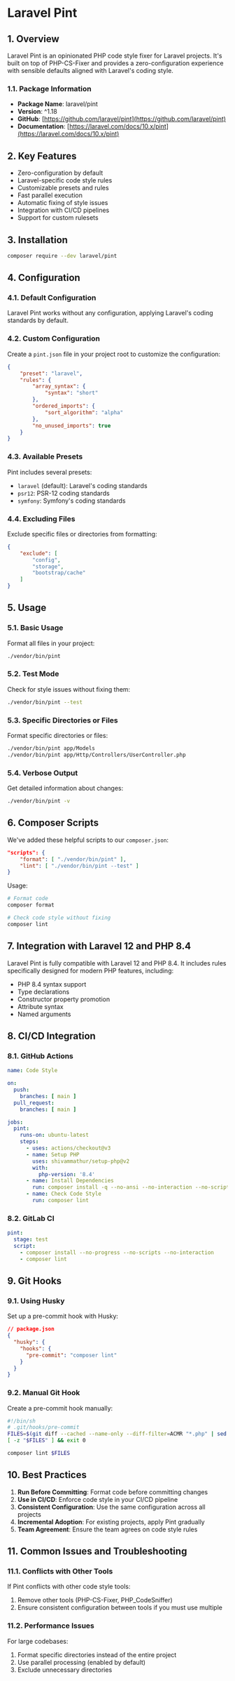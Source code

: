 # Laravel Pint

## 1. Overview

Laravel Pint is an opinionated PHP code style fixer for Laravel projects. It's built on top of PHP-CS-Fixer and provides a zero-configuration experience with sensible defaults aligned with Laravel's coding style.

### 1.1. Package Information

- **Package Name**: laravel/pint
- **Version**: ^1.18
- **GitHub**: [https://github.com/laravel/pint](https://github.com/laravel/pint)
- **Documentation**: [https://laravel.com/docs/10.x/pint](https://laravel.com/docs/10.x/pint)

## 2. Key Features

- Zero-configuration by default
- Laravel-specific code style rules
- Customizable presets and rules
- Fast parallel execution
- Automatic fixing of style issues
- Integration with CI/CD pipelines
- Support for custom rulesets

## 3. Installation

```bash
composer require --dev laravel/pint
```

## 4. Configuration

### 4.1. Default Configuration

Laravel Pint works without any configuration, applying Laravel's coding standards by default.

### 4.2. Custom Configuration

Create a `pint.json` file in your project root to customize the configuration:

```json
{
    "preset": "laravel",
    "rules": {
        "array_syntax": {
            "syntax": "short"
        },
        "ordered_imports": {
            "sort_algorithm": "alpha"
        },
        "no_unused_imports": true
    }
}
```

### 4.3. Available Presets

Pint includes several presets:

- `laravel` (default): Laravel's coding standards
- `psr12`: PSR-12 coding standards
- `symfony`: Symfony's coding standards

### 4.4. Excluding Files

Exclude specific files or directories from formatting:

```json
{
    "exclude": [
        "config",
        "storage",
        "bootstrap/cache"
    ]
}
```

## 5. Usage

### 5.1. Basic Usage

Format all files in your project:

```bash
./vendor/bin/pint
```

### 5.2. Test Mode

Check for style issues without fixing them:

```bash
./vendor/bin/pint --test
```

### 5.3. Specific Directories or Files

Format specific directories or files:

```bash
./vendor/bin/pint app/Models
./vendor/bin/pint app/Http/Controllers/UserController.php
```

### 5.4. Verbose Output

Get detailed information about changes:

```bash
./vendor/bin/pint -v
```

## 6. Composer Scripts

We've added these helpful scripts to our `composer.json`:

```json
"scripts": {
    "format": [ "./vendor/bin/pint" ],
    "lint": [ "./vendor/bin/pint --test" ]
}
```

Usage:

```bash
# Format code
composer format

# Check code style without fixing
composer lint
```

## 7. Integration with Laravel 12 and PHP 8.4

Laravel Pint is fully compatible with Laravel 12 and PHP 8.4. It includes rules specifically designed for modern PHP features, including:

- PHP 8.4 syntax support
- Type declarations
- Constructor property promotion
- Attribute syntax
- Named arguments

## 8. CI/CD Integration

### 8.1. GitHub Actions

```yaml
name: Code Style

on:
  push:
    branches: [ main ]
  pull_request:
    branches: [ main ]

jobs:
  pint:
    runs-on: ubuntu-latest
    steps:
      - uses: actions/checkout@v3
      - name: Setup PHP
        uses: shivammathur/setup-php@v2
        with:
          php-version: '8.4'
      - name: Install Dependencies
        run: composer install -q --no-ansi --no-interaction --no-scripts --no-progress
      - name: Check Code Style
        run: composer lint
```

### 8.2. GitLab CI

```yaml
pint:
  stage: test
  script:
    - composer install --no-progress --no-scripts --no-interaction
    - composer lint
```

## 9. Git Hooks

### 9.1. Using Husky

Set up a pre-commit hook with Husky:

```json
// package.json
{
  "husky": {
    "hooks": {
      "pre-commit": "composer lint"
    }
  }
}
```

### 9.2. Manual Git Hook

Create a pre-commit hook manually:

```bash
#!/bin/sh
# .git/hooks/pre-commit
FILES=$(git diff --cached --name-only --diff-filter=ACMR "*.php" | sed 's| |\\ |g')
[ -z "$FILES" ] && exit 0

composer lint $FILES
```

## 10. Best Practices

1. **Run Before Committing**: Format code before committing changes
2. **Use in CI/CD**: Enforce code style in your CI/CD pipeline
3. **Consistent Configuration**: Use the same configuration across all projects
4. **Incremental Adoption**: For existing projects, apply Pint gradually
5. **Team Agreement**: Ensure the team agrees on code style rules

## 11. Common Issues and Troubleshooting

### 11.1. Conflicts with Other Tools

If Pint conflicts with other code style tools:

1. Remove other tools (PHP-CS-Fixer, PHP_CodeSniffer)
2. Ensure consistent configuration between tools if you must use multiple

### 11.2. Performance Issues

For large codebases:

1. Format specific directories instead of the entire project
2. Use parallel processing (enabled by default)
3. Exclude unnecessary directories
